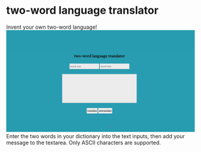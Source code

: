 # two-word language translator

Invent your own two-word language!
![til](./two-word-demo.gif)
Enter the two words in your dictionary into the text inputs, then add your message to the textarea. Only ASCII characters are supported.
